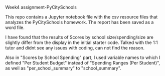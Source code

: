 Week4 assignment-PyCitySchools

This repo contains a Jupyter notebook file with the csv resource files that analyzes the PyCitySchools homework. 
The report has been saved as a word file.

I have found that the results of Scores by school size/spending/size are slightly differ from the display in the initial starter code.
Talked with the 1:1 tutor and didnt see any issues with coding, can not find the reason.

Also in "Scores by School Spending" part, I used variable names to which I defined "Per Student Budget" instead of "Spending Ranges (Per Student)", as well as "per_school_summary" to "school_summary".

